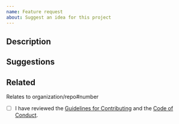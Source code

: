 ```yaml
---
name: Feature request
about: Suggest an idea for this project
---
```


## Description

<!-- Describe how the application works currently in 1-2 sentences. -->

<!-- A screenshot is helpful. -->

## Suggestions

<!-- Provide a clear and concise description of how the application should work instead. -->

<!-- Describe any alternatives you've considered. -->

## Related

Relates to organization/repo#number <!-- Reference related commits, issues and pull requests. Type `#` and select from the list. -->

- [ ] I have reviewed the [Guidelines for Contributing](https://github.com/whylabs/whylogs/blob/mainline/.github/CONTRIBUTING.md) and the [Code of Conduct](https://github.com/whylabs/whylogs/blob/mainline/.github/CODE_OF_CONDUCT.md).
